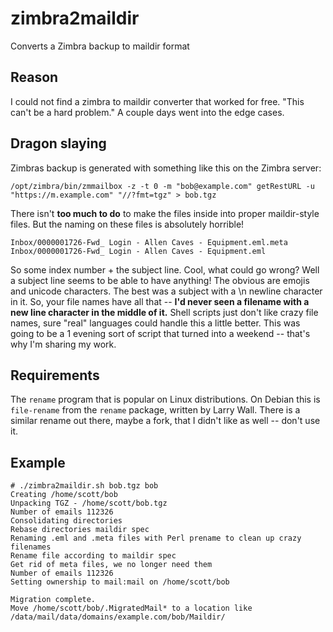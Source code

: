# zimbra2maildir
Converts a Zimbra backup to maildir format

## Reason
I could not find a zimbra to maildir converter that worked for free.  "This can't be a hard problem."  A couple days went into the edge cases.

## Dragon slaying
Zimbras backup is generated with something like this on the Zimbra server:
```
/opt/zimbra/bin/zmmailbox -z -t 0 -m "bob@example.com" getRestURL -u "https://m.example.com" "//?fmt=tgz" > bob.tgz
```
There isn't **too much to do** to make the files inside into proper maildir-style files.  But the naming on these files is absolutely horrible!
```
Inbox/0000001726-Fwd_ Login - Allen Caves - Equipment.eml.meta
Inbox/0000001726-Fwd_ Login - Allen Caves - Equipment.eml
```
So some index number + the subject line.  Cool, what could go wrong?  Well a subject line seems to be able to have anything!  The obvious are emojis and unicode characters.  The best was a subject with a \n newline character in it.  So, your file names have all that -- **I'd never seen a filename with a new line character in the middle of it.**  Shell scripts just don't like crazy file names, sure "real" languages could handle this a little better.  This was going to be a 1 evening sort of script that turned into a weekend -- that's why I'm sharing my work.

## Requirements
The `rename` program that is popular on Linux distributions.  On Debian this is `file-rename` from the `rename` package, written by Larry Wall.  There is a similar rename out there, maybe a fork, that I didn't like as well -- don't use it.

## Example
```
# ./zimbra2maildir.sh bob.tgz bob
Creating /home/scott/bob
Unpacking TGZ - /home/scott/bob.tgz
Number of emails 112326
Consolidating directories
Rebase directories maildir spec
Renaming .eml and .meta files with Perl prename to clean up crazy filenames
Rename file according to maildir spec
Get rid of meta files, we no longer need them
Number of emails 112326
Setting ownership to mail:mail on /home/scott/bob

Migration complete.
Move /home/scott/bob/.MigratedMail* to a location like /data/mail/data/domains/example.com/bob/Maildir/
```






